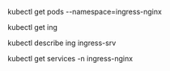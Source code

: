 kubectl get pods --namespace=ingress-nginx

kubectl get ing

kubectl describe ing ingress-srv

kubectl get services -n ingress-nginx
